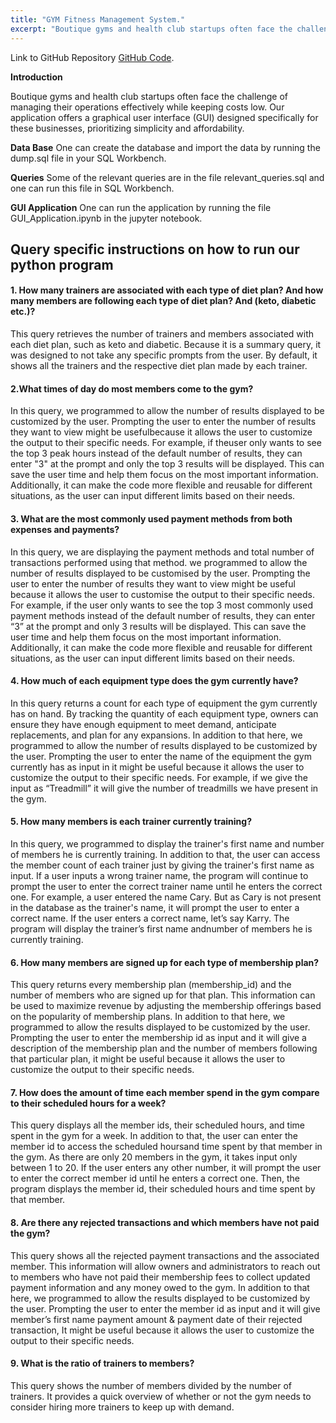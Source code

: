 ```yaml
---
title: "GYM Fitness Management System."
excerpt: "Boutique gyms and health club startups often face the challenge of managing their operations effectively while keeping costs low. Our application offers a graphical user interface (GUI) designed specifically for these businesses, prioritizing simplicity and affordability."
---
```


Link to GitHub Repository [GitHub Code](https://github.com/kewal97/GYM_Fitness_Management_System).

**Introduction**

Boutique gyms and health club startups often face the challenge of managing their operations effectively while keeping costs low. Our application 
offers a graphical user interface (GUI) designed specifically for these businesses, prioritizing simplicity and affordability.

**Data Base**
One can create the database and import the data by running the dump.sql file in your SQL Workbench.

**Queries**
Some of the relevant queries are in the file relevant_queries.sql and one can run this file in SQL Workbench.

**GUI Application**
One can run the application by running the file GUI_Application.ipynb in the jupyter notebook.
## Query specific instructions on how to run our python program

#### 1. How many trainers are associated with each type of diet plan? And how many members are following each type of diet plan? And (keto, diabetic etc.)?
This query retrieves the number of trainers and members associated with each diet plan, such as keto and diabetic. Because it is a summary query, it was designed to
not take any specific prompts from the user. By default, it shows all the trainers and the respective diet plan made by each trainer.

#### 2.What times of day do most members come to the gym?
In this query, we programmed to allow the number of results displayed to be customized by the user. Prompting the user to enter the number of results they want to view might be usefulbecause it allows the user to customize the output to their specific needs. For example, if theuser only wants to see the top 3 peak hours instead of the default number of results, they can enter "3" at the prompt
and only the top 3 results will be displayed. This can save the user time and help them focus on the most important information. Additionally, it can make the code more flexible and reusable for different situations, as the user can input different limits based 
on their needs.

#### 3. What are the most commonly used payment methods from both expenses and payments?
In this query, we are displaying the payment methods and total number of transactions performed using that method. we programmed 
to allow the number of results displayed to be customised by the user. Prompting the user to enter the number of results they want
to view might be useful because it allows the user to customise the output to their specific needs. For example, if the user only 
wants to see the top 3 most commonly used payment methods instead of the default number of results, they can enter “3” at the prompt
and only 3 results will be displayed. This can save the user time and help them focus on the most important information. Additionally, it can make the code more flexible and reusable for different situations, as the user can input different limits based on their needs.

#### 4. How much of each equipment type does the gym currently have?
In this query returns a count for each type of equipment the gym currently has on hand. By tracking the quantity of each equipment type, owners can ensure they have enough equipment to meet demand, anticipate replacements, and plan for any expansions. In addition to that here, we programmed to allow the number of results displayed to be customized by the user. Prompting the user to enter the name of the equipment the gym currently has as input in it might be useful because it allows the user to customize the output to their specific needs. For example, if we give the input as “Treadmill” it will give the number of treadmills we have present in the gym.

#### 5. How many members is each trainer currently training?
In this query, we programmed to display the trainer's first name and number of members he is currently training. In addition to that, the user can access the member count of each trainer just by giving the trainer's first name as input. If a user inputs a wrong trainer name, the program will continue to prompt the user to enter the correct trainer name until he enters the correct one. For example, a user entered the name Cary. But as Cary is not present in the database as the trainer's name, it will prompt the user to enter a correct name. If the user enters a correct name, let’s say Karry. The program will display the trainer’s first name andnumber of members he is currently training.

#### 6. How many members are signed up for each type of membership plan?
This query returns every membership plan (membership_id) and the number of members who are signed up for that plan. This information can be used to maximize revenue by adjusting the membership offerings based on the popularity of membership plans. In addition to that here, we programmed to allow the results displayed to be customized by the user. Prompting the user to enter the membership id as input and it will give a description of the membership plan and the number of members following that particular plan, it might be useful because it allows the user to customize the output to their specific needs.

#### 7. How does the amount of time each member spend in the gym compare to their scheduled hours for a week?
This query displays all the member ids, their scheduled hours, and time spent in the gym for a week. In addition to that, the user can enter the member id to access the scheduled hoursand time spent by that member in the gym. As there are only 20 members in the gym, it
takes input only between 1 to 20. If the user enters any other number, it will prompt the user to enter the correct member id until he enters a correct one. Then, the program displays the member id, their scheduled hours and time spent by that member.

#### 8. Are there any rejected transactions and which members have not paid the gym?
This query shows all the rejected payment transactions and the associated member. This information will allow owners and administrators to reach out to members who have not paid their membership fees to collect updated payment information and any money owed to the gym. In addition to that here, we programmed to allow the results displayed to be customized by the user. Prompting the user to enter the member id as input and it will give member’s first name payment amount & payment date of their rejected transaction, It might be useful because it allows the user to customize the output to their specific needs.

#### 9. What is the ratio of trainers to members?
This query shows the number of members divided by the number of trainers. It provides a quick overview of whether or not the gym needs to consider hiring more trainers to keep up with demand.

